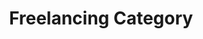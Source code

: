 ---
title: "Freelancing Category"
description: "Navigate the freelance market with insights, resources, and tips to thrive in the gig economy."
---